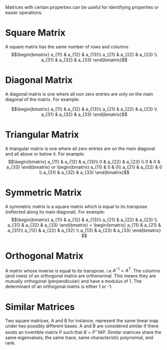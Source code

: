 Matrices with certain properties can be useful for identifying properties or easier operations.

# Square Matrix
A square matrix has the same number of rows and columns
$$\begin{bmatrix}  
a_{11} & a_{12} & a_{13}\\  
a_{21} & a_{22} & a_{23} \\
a_{31} & a_{32} & a_{33}
\end{bmatrix}$$
# Diagonal Matrix
A diagonal matrix is one where all non zero entries are only on the main diagonal of the matrix.
For example:

$$\begin{bmatrix}  
a_{11} & a_{12} & a_{13}\\  
a_{21} & a_{22} & a_{23} \\
a_{31} & a_{32} & a_{33}
\end{bmatrix}$$
# Triangular Matrix
A triangular matrix is one where all zero entries are on the main diagonal and all above or below it. For example:
$$\begin{bmatrix}  
a_{11} & a_{12} & a_{13}\\  
0 & a_{22} & a_{23} \\
0 & 0 & a_{33}
\end{bmatrix} or  \begin{bmatrix}  
a_{11} & 0 & 0\\  
a_{21} & a_{22} & 0 \\
a_{31} & a_{32} & a_{33}
\end{bmatrix}$$
# Symmetric Matrix
A symmetric matrix is a square matrix which is equal to its transpose (reflected along its main diagonal). For example:
$$\begin{bmatrix}  
a_{11} & a_{12} & a_{13}\\  
a_{21} & a_{22} & a_{23} \\
a_{31} & a_{32} & a_{33}
\end{bmatrix} = \begin{bmatrix}  
a_{11} & a_{21} & a_{31}\\  
a_{12} & a_{22} & a_{32} \\
a_{13} & a_{23} & a_{33}
\end{bmatrix} $$
# Orthogonal Matrix
A matrix whose inverse is equal to its transpose. i.e $A^{-1}=A^T$.
The columns (and rows) of an orthogonal matrix are orthonormal. This means they are mutually orthogonal (perpendicular) and have a modulus of 1. The determinant of an orthogonal matrix is either 1 or -1. 

# Similar Matrices 
Two square matrices, A and B for instance, represent the same linear map under two possibly different bases. A and B are considered similar if there exists an invertible matrix P such that $B = P^-1 AP$. Similar matrices share the same eigenvalues, the same trace, same characteristic polynomial, and rank. 